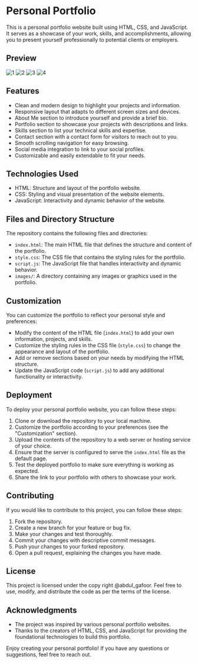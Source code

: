 # Personal Portfolio

This is a personal portfolio website built using HTML, CSS, and JavaScript. It serves as a showcase of your work, skills, and accomplishments, allowing you to present yourself professionally to potential clients or employers.
## Preview
![1](https://github.com/abdul-1432/My-portfolio/assets/124916666/60bf75ad-49df-4a13-8b92-b0ad199b7fd3)
![2](https://github.com/abdul-1432/My-portfolio/assets/124916666/5bc000f2-3d94-4466-834f-e6785c5494cd)
![3](https://github.com/abdul-1432/My-portfolio/assets/124916666/d2707c76-4518-415e-9ede-11da54eaf05c)
![4](https://github.com/abdul-1432/My-portfolio/assets/124916666/c1612106-6238-49f5-9064-c47859a9df3d)



## Features

- Clean and modern design to highlight your projects and information.
- Responsive layout that adapts to different screen sizes and devices.
- About Me section to introduce yourself and provide a brief bio.
- Portfolio section to showcase your projects with descriptions and links.
- Skills section to list your technical skills and expertise.
- Contact section with a contact form for visitors to reach out to you.
- Smooth scrolling navigation for easy browsing.
- Social media integration to link to your social profiles.
- Customizable and easily extendable to fit your needs.

## Technologies Used

- HTML: Structure and layout of the portfolio website.
- CSS: Styling and visual presentation of the website elements.
- JavaScript: Interactivity and dynamic behavior of the website.

## Files and Directory Structure

The repository contains the following files and directories:

- `index.html`: The main HTML file that defines the structure and content of the portfolio.
- `style.css`: The CSS file that contains the styling rules for the portfolio.
- `script.js`: The JavaScript file that handles interactivity and dynamic behavior.
- `images/`: A directory containing any images or graphics used in the portfolio.

## Customization

You can customize the portfolio to reflect your personal style and preferences:

- Modify the content of the HTML file (`index.html`) to add your own information, projects, and skills.
- Customize the styling rules in the CSS file (`style.css`) to change the appearance and layout of the portfolio.
- Add or remove sections based on your needs by modifying the HTML structure.
- Update the JavaScript code (`script.js`) to add any additional functionality or interactivity.

## Deployment

To deploy your personal portfolio website, you can follow these steps:

1. Clone or download the repository to your local machine.
2. Customize the portfolio according to your preferences (see the "Customization" section).
3. Upload the contents of the repository to a web server or hosting service of your choice.
4. Ensure that the server is configured to serve the `index.html` file as the default page.
5. Test the deployed portfolio to make sure everything is working as expected.
6. Share the link to your portfolio with others to showcase your work.

## Contributing

If you would like to contribute to this project, you can follow these steps:

1. Fork the repository.
2. Create a new branch for your feature or bug fix.
3. Make your changes and test thoroughly.
4. Commit your changes with descriptive commit messages.
5. Push your changes to your forked repository.
6. Open a pull request, explaining the changes you have made.

## License

This project is licensed under the copy right @abdul_gafoor. Feel free to use, modify, and distribute the code as per the terms of the license.

## Acknowledgments

- The project was inspired by various personal portfolio websites.
- Thanks to the creators of HTML, CSS, and JavaScript for providing the foundational technologies to build this portfolio.

Enjoy creating your personal portfolio! If you have any questions or suggestions, feel free to reach out.
